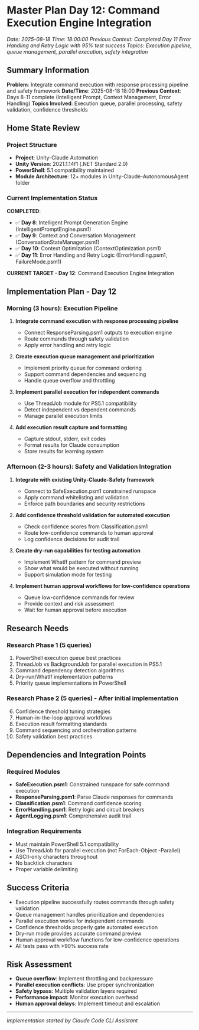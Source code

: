# Master Plan Day 12: Command Execution Engine Integration
*Date: 2025-08-18*
*Time: 18:00:00*
*Previous Context: Completed Day 11 Error Handling and Retry Logic with 95% test success*
*Topics: Execution pipeline, queue management, parallel execution, safety integration*

## Summary Information

**Problem**: Integrate command execution with response processing pipeline and safety framework
**Date/Time**: 2025-08-18 18:00
**Previous Context**: Days 8-11 complete (Intelligent Prompt, Context Management, Error Handling)
**Topics Involved**: Execution queue, parallel processing, safety validation, confidence thresholds

## Home State Review

### Project Structure
- **Project**: Unity-Claude Automation
- **Unity Version**: 2021.1.14f1 (.NET Standard 2.0)
- **PowerShell**: 5.1 compatibility maintained
- **Module Architecture**: 12+ modules in Unity-Claude-AutonomousAgent folder

### Current Implementation Status
**COMPLETED**:
- ✅ **Day 8**: Intelligent Prompt Generation Engine (IntelligentPromptEngine.psm1)
- ✅ **Day 9**: Context and Conversation Management (ConversationStateManager.psm1)
- ✅ **Day 10**: Context Optimization (ContextOptimization.psm1)
- ✅ **Day 11**: Error Handling and Retry Logic (ErrorHandling.psm1, FailureMode.psm1)

**CURRENT TARGET - Day 12**: Command Execution Engine Integration

## Implementation Plan - Day 12

### Morning (3 hours): Execution Pipeline
1. **Integrate command execution with response processing pipeline**
   - Connect ResponseParsing.psm1 outputs to execution engine
   - Route commands through safety validation
   - Apply error handling and retry logic

2. **Create execution queue management and prioritization**
   - Implement priority queue for command ordering
   - Support command dependencies and sequencing
   - Handle queue overflow and throttling

3. **Implement parallel execution for independent commands**
   - Use ThreadJob module for PS5.1 compatibility
   - Detect independent vs dependent commands
   - Manage parallel execution limits

4. **Add execution result capture and formatting**
   - Capture stdout, stderr, exit codes
   - Format results for Claude consumption
   - Store results for learning system

### Afternoon (2-3 hours): Safety and Validation Integration
1. **Integrate with existing Unity-Claude-Safety framework**
   - Connect to SafeExecution.psm1 constrained runspace
   - Apply command whitelisting and validation
   - Enforce path boundaries and security restrictions

2. **Add confidence threshold validation for automated execution**
   - Check confidence scores from Classification.psm1
   - Route low-confidence commands to human approval
   - Log confidence decisions for audit trail

3. **Create dry-run capabilities for testing automation**
   - Implement WhatIf pattern for command preview
   - Show what would be executed without running
   - Support simulation mode for testing

4. **Implement human approval workflows for low-confidence operations**
   - Queue low-confidence commands for review
   - Provide context and risk assessment
   - Wait for human approval before execution

## Research Needs

### Research Phase 1 (5 queries)
1. PowerShell execution queue best practices
2. ThreadJob vs BackgroundJob for parallel execution in PS5.1
3. Command dependency detection algorithms
4. Dry-run/WhatIf implementation patterns
5. Priority queue implementations in PowerShell

### Research Phase 2 (5 queries) - After initial implementation
6. Confidence threshold tuning strategies
7. Human-in-the-loop approval workflows
8. Execution result formatting standards
9. Command sequencing and orchestration patterns
10. Safety validation best practices

## Dependencies and Integration Points

### Required Modules
- **SafeExecution.psm1**: Constrained runspace for safe command execution
- **ResponseParsing.psm1**: Parse Claude responses for commands
- **Classification.psm1**: Command confidence scoring
- **ErrorHandling.psm1**: Retry logic and circuit breakers
- **AgentLogging.psm1**: Comprehensive audit trail

### Integration Requirements
- Must maintain PowerShell 5.1 compatibility
- Use ThreadJob for parallel execution (not ForEach-Object -Parallel)
- ASCII-only characters throughout
- No backtick characters
- Proper variable delimiting

## Success Criteria
- Execution pipeline successfully routes commands through safety validation
- Queue management handles prioritization and dependencies
- Parallel execution works for independent commands
- Confidence thresholds properly gate automated execution
- Dry-run mode provides accurate command preview
- Human approval workflow functions for low-confidence operations
- All tests pass with >90% success rate

## Risk Assessment
- **Queue overflow**: Implement throttling and backpressure
- **Parallel execution conflicts**: Use proper synchronization
- **Safety bypass**: Multiple validation layers required
- **Performance impact**: Monitor execution overhead
- **Human approval delays**: Implement timeout and escalation

---
*Implementation started by Claude Code CLI Assistant*